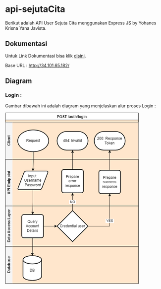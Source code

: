 ﻿# api-sejutaCita

Berikut adalah API User Sejuta Cita menggunakan Express JS by Yohanes Krisna Yana Javista.

## Dokumentasi
Untuk Link Dokumentasi bisa klik [disini](http://34.101.65.182/api-docs/).

Base URL : http://34.101.65.182/

## Diagram
### Login : 
Gambar dibawah ini adalah diagram yang menjelaskan alur proses Login :

![My animated logo](doc/login.drawio.png)

